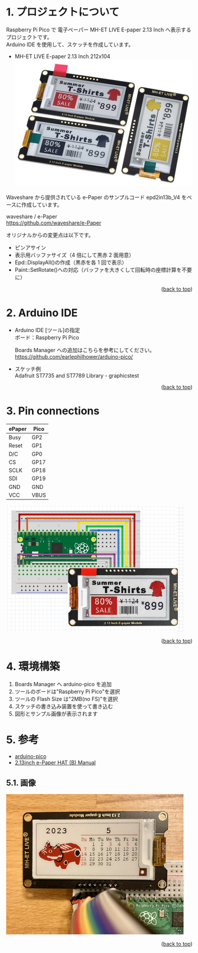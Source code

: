 <a name="readme-top"></a>

<!-- ABOUT THE PROJECT -->

# 1. プロジェクトについて

Raspberry Pi Pico で 電子ペーパー MH-ET LIVE E-paper 2.13 Inch へ表示するプロジェクトです。  
Arduino IDE を使用して、スケッチを作成しています。

- MH-ET LIVE E-paper 2.13 Inch 212x104
  <img src="./docs/MH-ET LIVE E-paper.jpg" width="480">

Waveshare から提供されている e-Paper のサンプルコード epd2in13b_V4 をベースに作成しています。

waveshare / e-Paper  
https://github.com/waveshare/e-Paper

オリジナルからの変更点は以下です。

- ピンアサイン
- 表示用バッファサイズ（4 倍にして黒赤 2 面用意）
- Epd::DisplayAll()の作成（黒赤を各 1 回で表示）
- Paint::SetRotate()への対応（バッファを大きくして回転時の座標計算を不要に）

<p align="right">(<a href="#readme-top">back to top</a>)</p>

# 2. Arduino IDE

- Arduino IDE [ツール]の指定  
  ボード：Raspberry Pi Pico

  Boards Manager への追加はこちらを参考にしてください。  
  https://github.com/earlephilhower/arduino-pico/

- スケッチ例  
  Adafruit ST7735 and ST7789 Library - graphicstest

<p align="right">(<a href="#readme-top">back to top</a>)</p>

# 3. Pin connections

| ePaper | Pico |
| ------ | ---- |
| Busy   | GP2  |
| Reset  | GP1  |
| D/C    | GP0  |
| CS     | GP17 |
| SCLK   | GP18 |
| SDI    | GP19 |
| GND    | GND  |
| VCC    | VBUS |

<img src="./docs/wiring-diagram.jpg" width="480">

<p align="right">(<a href="#readme-top">back to top</a>)</p>

# 4. 環境構築

1. Boards Manager へ arduino-pico を追加
1. ツールのボードは"Raspberry Pi Pico"を選択
1. ツールの Flash Size は"2MB(no FS)"を選択
1. スケッチの書き込み装置を使って書き込む
1. 図形とサンプル画像が表示されます

# 5. 参考

- [arduino-pico](https://github.com/earlephilhower/arduino-pico/)
- [2.13inch e-Paper HAT (B) Manual](<https://www.waveshare.com/wiki/2.13inch_e-Paper_HAT_(B)_Manual>)

## 5.1. 画像

<img src="./docs/IMG_3866.jpg" width="480">

<p align="right">(<a href="#readme-top">back to top</a>)</p>
